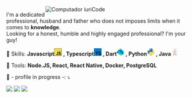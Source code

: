 <img src="https://raw.githubusercontent.com/MicaelliMedeiros/micaellimedeiros/master/image/computer-illustration.png" min-width="400px" max-width="400px" width="400px" align="right" alt="Computador iuriCode">

<p align="left"> 
 I'm a dedicated professional, husband and father who does not imposes limits when it comes to   <strong>knowledge</strong>.<br>
  Looking for a honest, humble and highly engaged professional? I'm your guy! 
</p>

<p align="left">
  🦄 Skills: <strong>Javascript</strong><img src = "./img/logojs.png"> 
  <strong>, Typescript</strong><img src = "./img/logoTsresized.png" >
  <strong>, Dart</strong><img src = "./img/logodart.png">
  <strong>, Python</strong><img src = "./img/logopythonresized.png">
  <strong>, Java</strong><img src = "./img/logojavaresized.png"> 
  
</p>

<p align="left">
  💼 Tools: <strong>Node.JS, React, React Native, Docker, PostgreSQL </strong>
</p>

<p align="left">
  💌 - profile in progress -: ⤵️
</p>

  <a href="https://www.linkedin.com/in/eduardopiorini/" alt="Linkedin">
  <img src="https://img.shields.io/badge/-Linkedin-0e76a8?style=flat-square&logo=Linkedin&logoColor=white&link=LINK-DO-SEU-LINKEDIN" /></a>

  <a href="https://www.facebook.com/EduardoPiorini/" alt="Facebook">
  <img src="https://img.shields.io/badge/-Facebook-3b5998?style=flat-square&labelColor=3b5998&logo=facebook&logoColor=white&link=LINK-DO-SEU-FACEBOOK"/></a>

  <a href="https://www.instagram.com/eduardopiorini/" alt="Instagram">
  <img src="https://img.shields.io/badge/-Instagram-DF0174?style=flat-square&labelColor=DF0174&logo=instagram&logoColor=white&link=LINK-DO-SEU-INSTAGRAM"/></a>
</p>  

